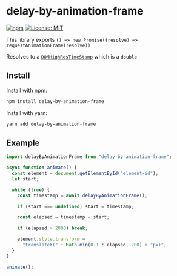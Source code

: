# delay-by-animation-frame

[![npm](https://img.shields.io/npm/v/delay-by-animation-frame?style=flat)](https://www.npmjs.com/package/delay-by-animation-frame) [![License: MIT](https://img.shields.io/badge/License-MIT-green.svg?style=flat)](https://opensource.org/licenses/MIT)

This library exports `() => new Promise((resolve) => requestAnimationFrame(resolve))`

Resolves to a [`DOMHighResTimeStamp`](https://developer.mozilla.org/en-US/docs/Web/API/DOMHighResTimeStamp) which is a `double`

## Install

Install with npm:

```bash
npm install delay-by-animation-frame
```

Install with yarn:

```bash
yarn add delay-by-animation-frame
```

## Example

```javascript
import delayByAnimationFrame from "delay-by-animation-frame";

async function animate() {
  const element = document.getElementById("element-id");
  let start;

  while (true) {
    const timestamp = await delayByAnimationFrame();

    if (start === undefined) start = timestamp;

    const elapsed = timestamp - start;

    if (elapsed > 2000) break;

    element.style.transform =
      "translateX(" + Math.min(0.1 * elapsed, 200) + "px)";
  }
}

animate();
```
